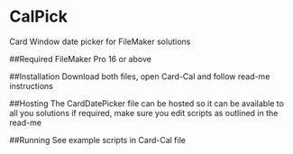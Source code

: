 # CalPick
Card Window date picker for FileMaker solutions

##Required FileMaker Pro 16 or above

##Installation Download both files, open Card-Cal and follow read-me instructions

##Hosting The CardDatePicker file can be hosted so it can be available to all you solutions if required, make sure you edit scripts as outlined in the read-me

##Running See example scripts in Card-Cal file
